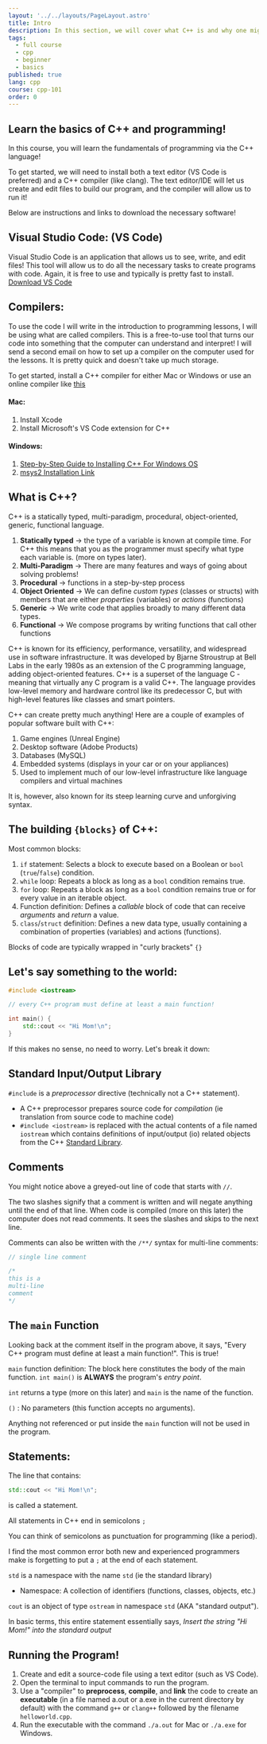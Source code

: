 ```yaml
---
layout: '../../layouts/PageLayout.astro'
title: Intro
description: In this section, we will cover what C++ is and why one might use it.
tags:
  - full course
  - cpp
  - beginner
  - basics
published: true
lang: cpp
course: cpp-101
order: 0
---
```

## Learn the basics of C++ and programming!
In this course, you will learn the fundamentals of programming via the C++ language!

To get started, we will need to install both a text editor (VS Code is preferred) and a C++ compiler (like clang). The text editor/IDE will let us create and edit files to build our program, and the compiler will allow us to run it!

Below are instructions and links to download the necessary software!

## Visual Studio Code: (VS Code)
Visual Studio Code is an application that allows us to see, write, and edit files! This tool will allow us to do all the necessary tasks to create programs with code. Again, it is free to use and typically is pretty fast to install.
[Download VS Code](https://code.visualstudio.com/)

## Compilers:
To use the code I will write in the introduction to programming lessons, I will be using what are called compilers. This is a free-to-use tool that turns our code into something that the computer can understand and interpret! I will send a second email on how to set up a compiler on the computer used for the lessons. It is pretty quick and doesn't take up much storage.

To get started, install a C++ compiler for either Mac or Windows or use an online compiler like [this](https://nsspot.herokuapp.com/compiler/)
#### Mac:
1. Install Xcode
2. Install Microsoft's VS Code extension for C++
#### Windows:
1. [Step-by-Step Guide to Installing C++ For Windows OS](https://www.freecodecamp.org/news/how-to-install-c-and-cpp-compiler-on-windows/)
2. [msys2 Installation Link](https://www.msys2.org/)

## What is C++?
C++ is a statically typed, multi-paradigm, procedural, object-oriented, generic, functional language.

1. **Statically typed** -> the type of a variable is known at compile time. For C++ this means that you as the programmer must specify what type each variable is. (more on types later).
2. **Multi-Paradigm** -> There are many features and ways of going about solving problems!
3. **Procedural** -> functions in a step-by-step process
4. **Object Oriented** -> We can define _custom types_ (classes or structs) with members that are either _properties_ (variables) or _actions_ (functions)
5. **Generic** -> We write code that applies broadly to many different data types.
6. **Functional** -> We compose programs by writing functions that call other functions

C++ is known for its efficiency, performance, versatility, and widespread use in software infrastructure. It was developed by Bjarne Stroustrup at Bell Labs in the early 1980s as an extension of the C programming language, adding object-oriented features. C++ is a superset of the language C - meaning that virtually any C program is a valid C++. The language provides low-level memory and hardware control like its predecessor C, but with high-level features like classes and smart pointers.

C++ can create pretty much anything! Here are a couple of examples of popular software built with C++:
  1. Game engines (Unreal Engine)
  2. Desktop software (Adobe Products)
  3. Databases (MySQL)
  4. Embedded systems (displays in your car or on your appliances)
  5. Used to implement much of our low-level infrastructure like language compilers and virtual machines

It is, however, also known for its steep learning curve and unforgiving syntax.
## The building `{blocks}` of C++:
Most common blocks:
1. `if` statement: Selects a block to execute based on a Boolean or `bool` (`true`/`false`) condition.
2. `while` loop: Repeats a block as long as a `bool` condition remains true.
3. `for` loop: Repeats a block as long as a `bool` condition remains true or for every value in an iterable object.
4. Function definition: Defines a _callable_ block of code that can receive _arguments_ and _return_ a value.
5. `class`/`struct` definition: Defines a new data type, usually containing a combination of properties (variables) and actions (functions).

Blocks of code are typically wrapped in "curly brackets" `{}`
## Let's say something to the world:
```cpp
#include <iostream>

// every C++ program must define at least a main function!

int main() {
	std::cout << "Hi Mom!\n";
}
```

If this makes no sense, no need to worry. Let's break it down:

## Standard Input/Output Library
`#include` is a _preprocessor_ directive (technically not a C++ statement).
- A C++ preprocessor prepares source code for _compilation_ (ie translation from source code to machine code)
- `#include <iostream>` is replaced with the actual contents of a file named `iostream` which contains definitions of input/output (io) related objects from the C++ [Standard Library](https://en.cppreference.com/w/cpp/standard_library).

## Comments
You might notice above a greyed-out line of code that starts with `//`.

The two slashes signify that a comment is written and will negate anything until the end of that line. When code is compiled (more on this later) the computer does not read comments. It sees the slashes and skips to the next line.

Comments can also be written with the `/**/` syntax for multi-line comments:
```cpp
// single line comment

/*
this is a
multi-line
comment
*/
```

## The `main` Function
Looking back at the comment itself in the program above, it says, "Every C++ program must define at least a main function!". This is true!

`main` function definition:
The block here constitutes the body of the main function. `int main()` is **ALWAYS** the program's _entry point_.

`int` returns a type (more on this later) and `main` is the name of the function.

`()` : No parameters (this function accepts no arguments).

Anything not referenced or put inside the `main` function will not be used in the program.

## Statements:
The line that contains:
```cpp
std::cout << "Hi Mom!\n";
```

is called a statement.

All statements in C++ end in semicolons `;`

You can think of semicolons as punctuation for programming (like a period).

I find the most common error both new and experienced programmers make is forgetting to put a `;` at the end of each statement.

`std` is a namespace with the name `std` (ie the standard library)
- Namespace: A collection of identifiers (functions, classes, objects, etc.)

`cout` is an object of type `ostream` in namespace `std` (AKA "standard output").

In basic terms, this entire statement essentially says, _Insert the string "Hi Mom!" into the standard output_

## Running the Program!
1. Create and edit a source-code file using a text editor (such as VS Code).
2. Open the terminal to input commands to run the program.
3. Use a "compiler" to **preprocess**, **compile**, and **link** the code to create an **executable** (in a file named a.out or a.exe in the current directory by default) with the command `g++` or `clang++` followed by the filename `helloworld.cpp`.
4. Run the executable with the command `./a.out` for Mac or `./a.exe` for Windows.